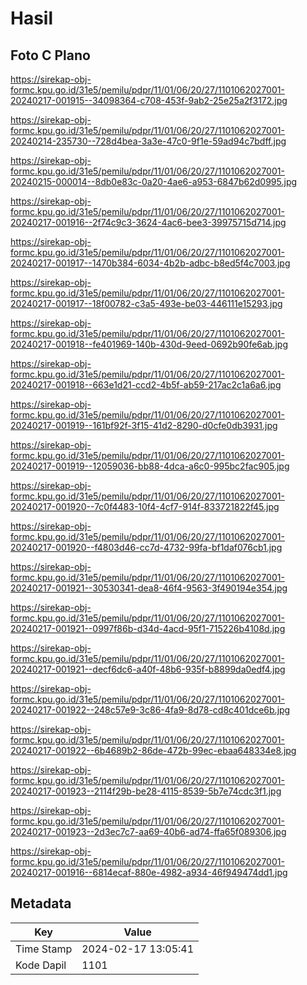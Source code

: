 # Hasil

## Foto C Plano

https://sirekap-obj-formc.kpu.go.id/31e5/pemilu/pdpr/11/01/06/20/27/1101062027001-20240217-001915--34098364-c708-453f-9ab2-25e25a2f3172.jpg

https://sirekap-obj-formc.kpu.go.id/31e5/pemilu/pdpr/11/01/06/20/27/1101062027001-20240214-235730--728d4bea-3a3e-47c0-9f1e-59ad94c7bdff.jpg

https://sirekap-obj-formc.kpu.go.id/31e5/pemilu/pdpr/11/01/06/20/27/1101062027001-20240215-000014--8db0e83c-0a20-4ae6-a953-6847b62d0995.jpg

https://sirekap-obj-formc.kpu.go.id/31e5/pemilu/pdpr/11/01/06/20/27/1101062027001-20240217-001916--2f74c9c3-3624-4ac6-bee3-39975715d714.jpg

https://sirekap-obj-formc.kpu.go.id/31e5/pemilu/pdpr/11/01/06/20/27/1101062027001-20240217-001917--1470b384-6034-4b2b-adbc-b8ed5f4c7003.jpg

https://sirekap-obj-formc.kpu.go.id/31e5/pemilu/pdpr/11/01/06/20/27/1101062027001-20240217-001917--18f00782-c3a5-493e-be03-446111e15293.jpg

https://sirekap-obj-formc.kpu.go.id/31e5/pemilu/pdpr/11/01/06/20/27/1101062027001-20240217-001918--fe401969-140b-430d-9eed-0692b90fe6ab.jpg

https://sirekap-obj-formc.kpu.go.id/31e5/pemilu/pdpr/11/01/06/20/27/1101062027001-20240217-001918--663e1d21-ccd2-4b5f-ab59-217ac2c1a6a6.jpg

https://sirekap-obj-formc.kpu.go.id/31e5/pemilu/pdpr/11/01/06/20/27/1101062027001-20240217-001919--161bf92f-3f15-41d2-8290-d0cfe0db3931.jpg

https://sirekap-obj-formc.kpu.go.id/31e5/pemilu/pdpr/11/01/06/20/27/1101062027001-20240217-001919--12059036-bb88-4dca-a6c0-995bc2fac905.jpg

https://sirekap-obj-formc.kpu.go.id/31e5/pemilu/pdpr/11/01/06/20/27/1101062027001-20240217-001920--7c0f4483-10f4-4cf7-914f-833721822f45.jpg

https://sirekap-obj-formc.kpu.go.id/31e5/pemilu/pdpr/11/01/06/20/27/1101062027001-20240217-001920--f4803d46-cc7d-4732-99fa-bf1daf076cb1.jpg

https://sirekap-obj-formc.kpu.go.id/31e5/pemilu/pdpr/11/01/06/20/27/1101062027001-20240217-001921--30530341-dea8-46f4-9563-3f490194e354.jpg

https://sirekap-obj-formc.kpu.go.id/31e5/pemilu/pdpr/11/01/06/20/27/1101062027001-20240217-001921--0997f86b-d34d-4acd-95f1-715226b4108d.jpg

https://sirekap-obj-formc.kpu.go.id/31e5/pemilu/pdpr/11/01/06/20/27/1101062027001-20240217-001921--decf6dc6-a40f-48b6-935f-b8899da0edf4.jpg

https://sirekap-obj-formc.kpu.go.id/31e5/pemilu/pdpr/11/01/06/20/27/1101062027001-20240217-001922--248c57e9-3c86-4fa9-8d78-cd8c401dce6b.jpg

https://sirekap-obj-formc.kpu.go.id/31e5/pemilu/pdpr/11/01/06/20/27/1101062027001-20240217-001922--6b4689b2-86de-472b-99ec-ebaa648334e8.jpg

https://sirekap-obj-formc.kpu.go.id/31e5/pemilu/pdpr/11/01/06/20/27/1101062027001-20240217-001923--2114f29b-be28-4115-8539-5b7e74cdc3f1.jpg

https://sirekap-obj-formc.kpu.go.id/31e5/pemilu/pdpr/11/01/06/20/27/1101062027001-20240217-001923--2d3ec7c7-aa69-40b6-ad74-ffa65f089306.jpg

https://sirekap-obj-formc.kpu.go.id/31e5/pemilu/pdpr/11/01/06/20/27/1101062027001-20240217-001916--6814ecaf-880e-4982-a934-46f949474dd1.jpg


## Metadata

| Key        | Value               |
| ---------- | ------------------- |
| Time Stamp | 2024-02-17 13:05:41 |
| Kode Dapil | 1101                |



